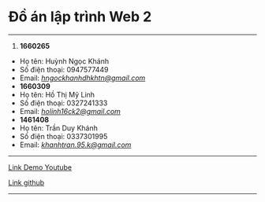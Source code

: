 # Đồ án lập trình Web 2
----
1. **1660265**
 * Họ tên: Huỳnh Ngọc Khánh
 * Số điện thoại: 0947577449
 * Email: *hngockhanhdhkhtn@gmail.com*
* **1660309**
 * Họ tên: Hồ Thị Mỹ Linh
 * Số điện thoại: 0327241333
 * Email: *holinh16ck2@gmail.com*
 * **1461408**
 * Họ tên: Trần Duy Khánh
 * Số điện thoại: 0337301995
 * Email: *khanhtran.95.k@gmail.com*
 ----
[Link Demo Youtube](https://wikipedia.org)

[Link github](https://wikipedia.org)

----
